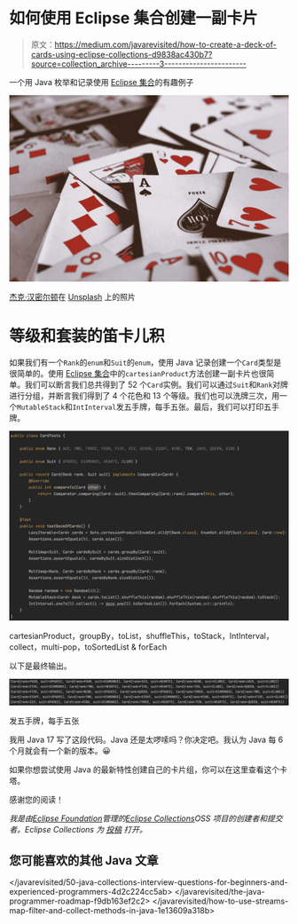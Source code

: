 # 如何使用 Eclipse 集合创建一副卡片

> 原文：<https://medium.com/javarevisited/how-to-create-a-deck-of-cards-using-eclipse-collections-d9838ac430b7?source=collection_archive---------3----------------------->

一个用 Java 枚举和记录使用 [Eclipse 集合](https://github.com/eclipse/eclipse-collections)的有趣例子

![](img/57b7d38f560526e3c1f8b0dd16ff1783.png)

[杰克·汉密尔顿](https://unsplash.com/@jacc?utm_source=medium&utm_medium=referral)在 [Unsplash](https://unsplash.com?utm_source=medium&utm_medium=referral) 上的照片

# 等级和套装的笛卡儿积

如果我们有一个`Rank`的`enum`和`Suit`的`enum`，使用 Java 记录创建一个`Card`类型是很简单的。使用 [Eclipse 集合](https://github.com/eclipse/eclipse-collections)中的`cartesianProduct`方法创建一副卡片也很简单。我们可以断言我们总共得到了 52 个`Card`实例。我们可以通过`Suit`和`Rank`对牌进行分组，并断言我们得到了 4 个花色和 13 个等级。我们也可以洗牌三次，用一个`MutableStack`和`IntInterval`发五手牌，每手五张。最后，我们可以打印五手牌。

![](img/71fdb125db0f68e798c959209edeff2b.png)

cartesianProduct，groupBy，toList，shuffleThis，toStack，IntInterval，collect，multi-pop，toSortedList & forEach

以下是最终输出。

![](img/678f97432d94ce75facf4563c904e8b9.png)

发五手牌，每手五张

我用 Java 17 写了这段代码。Java 还是太啰嗦吗？你决定吧。我认为 Java 每 6 个月就会有一个新的版本。😀

如果你想尝试使用 Java 的最新特性创建自己的卡片组，你可以在这里查看这个卡塔。

感谢您的阅读！

*我是由*[*Eclipse Foundation*](https://projects.eclipse.org/projects/technology.collections)*管理的*[*Eclipse Collections*](https://github.com/eclipse/eclipse-collections)*OSS 项目的创建者和提交者。Eclipse Collections 为* [*投稿*](https://github.com/eclipse/eclipse-collections/blob/master/CONTRIBUTING.md) *打开。*

## 您可能喜欢的其他 Java 文章

</javarevisited/50-java-collections-interview-questions-for-beginners-and-experienced-programmers-4d2c224cc5ab>  </javarevisited/the-java-programmer-roadmap-f9db163ef2c2>  </javarevisited/how-to-use-streams-map-filter-and-collect-methods-in-java-1e13609a318b> 